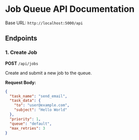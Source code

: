 # Job Queue API Documentation

Base URL: `http://localhost:5000/api`

## Endpoints

### 1. Create Job
**POST** `/api/jobs`

Create and submit a new job to the queue.

**Request Body:**
```json
{
  "task_name": "send_email",
  "task_data": {
    "to": "user@example.com",
    "subject": "Hello World"
  },
  "priority": 1,
  "queue": "default",
  "max_retries": 3
}